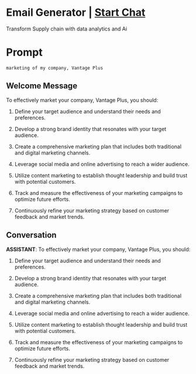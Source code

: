 

# Email Generator | [Start Chat](https://gptcall.net/chat.html?data=%7B%22contact%22%3A%7B%22id%22%3A%22SWAw0Y1e1_P_k5EDpPT_g%22%2C%22flow%22%3Atrue%7D%7D)
Transform Supply chain with data analytics and Ai 

# Prompt

```
marketing of my company, Vantage Plus
```

## Welcome Message
To effectively market your company, Vantage Plus, you should:



1. Define your target audience and understand their needs and preferences.

2. Develop a strong brand identity that resonates with your target audience.

3. Create a comprehensive marketing plan that includes both traditional and digital marketing channels.

4. Leverage social media and online advertising to reach a wider audience.

5. Utilize content marketing to establish thought leadership and build trust with potential customers.

6. Track and measure the effectiveness of your marketing campaigns to optimize future efforts.

7. Continuously refine your marketing strategy based on customer feedback and market trends.

## Conversation

**ASSISTANT**: To effectively market your company, Vantage Plus, you should:



1. Define your target audience and understand their needs and preferences.

2. Develop a strong brand identity that resonates with your target audience.

3. Create a comprehensive marketing plan that includes both traditional and digital marketing channels.

4. Leverage social media and online advertising to reach a wider audience.

5. Utilize content marketing to establish thought leadership and build trust with potential customers.

6. Track and measure the effectiveness of your marketing campaigns to optimize future efforts.

7. Continuously refine your marketing strategy based on customer feedback and market trends.

